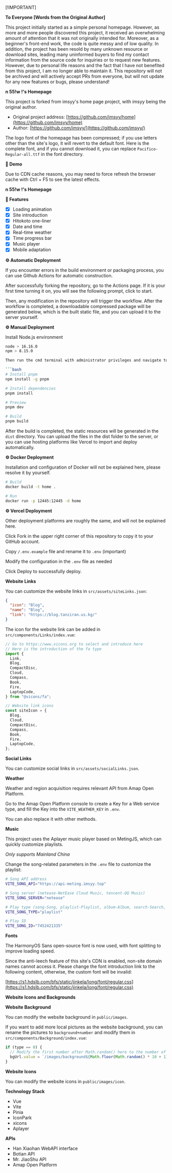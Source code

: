 [!IMPORTANT]

**To Everyone [Words from the Original Author]**

This project initially started as a simple personal homepage. However, as more and more people discovered this project, it received an overwhelming amount of attention that it was not originally intended for. Moreover, as a beginner's front-end work, the code is quite messy and of low quality. In addition, the project has been resold by many unknown resource or download sites, leading many uninformed buyers to find my contact information from the source code for inquiries or to request new features. However, due to personal life reasons and the fact that I have not benefited from this project, I am no longer able to maintain it. This repository will not be archived and will actively accept PRs from everyone, but will not update for any new features or bugs, please understand!

**n 55!w !'s Homepage**

This project is forked from imsyy's home page project, with imsyy being the original author.

- Original project address: [https://github.com/imsyy/home](https://github.com/imsyy/home)
- Author: [https://github.com/imsyy/](https://github.com/imsyy/)

The logo font of the homepage has been compressed; if you use letters other than the site's logo, it will revert to the default font. Here is the complete font, and if you cannot download it, you can replace `Pacifico-Regular-all.ttf` in the font directory.

**👀 Demo**

Due to CDN cache reasons, you may need to force refresh the browser cache with Ctrl + F5 to see the latest effects.

**n 55!w !'s Homepage**

**🎉 Features**

- [x] Loading animation
- [x] Site introduction
- [x] Hitokoto one-liner
- [x] Date and time
- [x] Real-time weather
- [x] Time progress bar
- [x] Music player
- [x] Mobile adaptation

**⚙️ Automatic Deployment**

If you encounter errors in the build environment or packaging process, you can use Github Actions for automatic construction.

After successfully forking the repository, go to the Actions page. If it is your first time turning it on, you will see the following prompt, click to start.

Then, any modification in the repository will trigger the workflow. After the workflow is completed, a downloadable compressed package will be generated below, which is the built static file, and you can upload it to the server yourself.

**⚙️ Manual Deployment**

Install Node.js environment

```bash
node > 16.16.0
npm > 8.15.0

Then run the cmd terminal with administrator privileges and navigate to the project root directory.

```bash
# Install pnpm
npm install -g pnpm

# Install dependencies
pnpm install

# Preview
pnpm dev

# Build
pnpm build
```

After the build is completed, the static resources will be generated in the `dist` directory. You can upload the files in the dist folder to the server, or you can use hosting platforms like Vercel to import and deploy automatically.

**⚙️ Docker Deployment**

Installation and configuration of Docker will not be explained here, please resolve it by yourself.

```bash
# Build
docker build -t home .

# Run
docker run -p 12445:12445 -d home
```

**⚙️ Vercel Deployment**

Other deployment platforms are roughly the same, and will not be explained here.

Click Fork in the upper right corner of this repository to copy it to your GitHub account.

Copy `/.env.example` file and rename it to `.env` (important)

Modify the configuration in the `.env` file as needed

Click Deploy to successfully deploy.

**Website Links**

You can customize the website links in `src/assets/siteLinks.json`:

```json
{
  "icon": "Blog",
  "name": "Blog",
  "link": "https://blog.tanziran.us.kg/"
}
```

The icon for the website link can be added in `src/components/Links/index.vue`:

```javascript
// Go to https://www.xicons.org to select and introduce here
// Here is the introduction of the fa type
import {
  Link,
  Blog,
  CompactDisc,
  Cloud,
  Compass,
  Book,
  Fire,
  LaptopCode,
} from "@vicons/fa";

// Website link icons
const siteIcon = {
  Blog,
  Cloud,
  CompactDisc,
  Compass,
  Book,
  Fire,
  LaptopCode,
};
```

**Social Links**

You can customize social links in `src/assets/socialLinks.json`.

**Weather**

Weather and region acquisition requires relevant API from Amap Open Platform.

Go to the Amap Open Platform console to create a Key for a Web service type, and fill the Key into the `VITE_WEATHER_KEY` in `.env`.

You can also replace it with other methods.

**Music**

This project uses the Aplayer music player based on MetingJS, which can quickly customize playlists.

*Only supports Mainland China*

Change the song-related parameters in the `.env` file to customize the playlist:

```bash
# Song API address
VITE_SONG_API="https://api-meting.imsyy.top"

# Song server (netease-NetEase Cloud Music, tencent-QQ Music)
VITE_SONG_SERVER="netease"

# Play type (song-Song, playlist-Playlist, album-Album, search-Search, artist-Artist)
VITE_SONG_TYPE="playlist"

# Play ID
VITE_SONG_ID="7452421335"
```

**Fonts**

The HarmonyOS Sans open-source font is now used, with font splitting to improve loading speed.

Since the anti-leech feature of this site's CDN is enabled, non-site domain names cannot access it. Please change the font introduction link to the following content, otherwise, the custom font will be invalid:

[https://s1.hdslb.com/bfs/static/jinkela/long/font/regular.css](https://s1.hdslb.com/bfs/static/jinkela/long/font/regular.css)

**Website Icons and Backgrounds**

**Website Background**

You can modify the website background in `public/images`.

If you want to add more local pictures as the website background, you can rename the pictures to `background+number` and modify them in `src/components/Background/index.vue`:

```javascript
if (type == 0) {
  // Modify the first number after Math.random() here to the number of pictures
  bgUrl.value = `/images/background${Math.floor(Math.random() * 10 + 1)}.webp`;
}
```

**Website Icons**

You can modify the website icons in `public/images/icon`.

**Technology Stack**

- Vue
- Vite
- Pinia
- IconPark
- xicons
- Aplayer

**APIs**

- Han Xiaohan WebAPI interface
- Botian API
- Mr. JiaoShu API
- Amap Open Platform
